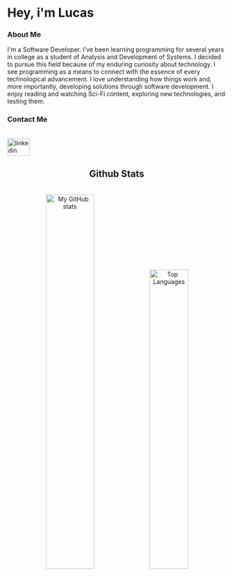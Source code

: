 <div align="left">
    <h1>Hey, i'm Lucas</h1>
</div>

<div align="Left">
    <h3>About Me</h3>
    <p>I'm a Software Developer. I've been learning programming for several years in college as a student of Analysis and Development of Systems. I decided to pursue this field because of my enduring curiosity about technology. I see programming as a means to connect with the essence of every technological advancement. I love understanding how things work and, more importantly, developing solutions through software development. I enjoy reading and watching Sci-Fi content, exploring new technologies, and testing them.</p>
</div>

<div align="left">
    <h3>Contact Me</h3>
     <br>
    <a href="https://www.linkedin.com/in/lucaslopestech/">
        <img src="https://raw.githubusercontent.com/maurodesouza/profile-readme-generator/master/src/assets/icons/social/linkedin/default.svg" width="52" height="40" alt="linkedin logo"/>
    </a>
</div>

</div>

<div align="center">
  <h2> Github Stats</h2>
    <br>
  <img alt="My GitHub stats" width="47%" src="https://github-readme-stats.vercel.app/api?username=lucaslopestech&show_icons=true&theme=transparent"/>
  <img alt="Top Languages" width="42%" src="https://github-readme-stats.vercel.app/api/top-langs/?username=lucaslopestech&layout=compact&theme=transparent"/>
</div>
